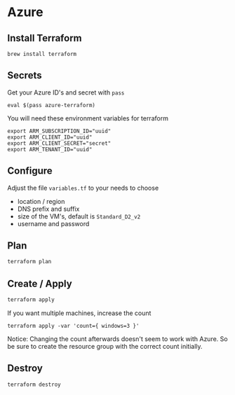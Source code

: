 # Azure

## Install Terraform

```
brew install terraform
```

## Secrets

Get your Azure ID's and secret with `pass`

```
eval $(pass azure-terraform)
```

You will need these environment variables for terraform

```
export ARM_SUBSCRIPTION_ID="uuid"
export ARM_CLIENT_ID="uuid"
export ARM_CLIENT_SECRET="secret"
export ARM_TENANT_ID="uuid"
```

## Configure

Adjust the file `variables.tf` to your needs to choose

- location / region
- DNS prefix and suffix
- size of the VM's, default is `Standard_D2_v2`
- username and password

## Plan

```bash
terraform plan
```

## Create / Apply

```bash
terraform apply
```

If you want multiple machines, increase the count

```
terraform apply -var 'count={ windows=3 }'
```

Notice: Changing the count afterwards doesn't seem to work with Azure. So be sure to create the resource group with the correct count initially.

## Destroy

```bash
terraform destroy
```
